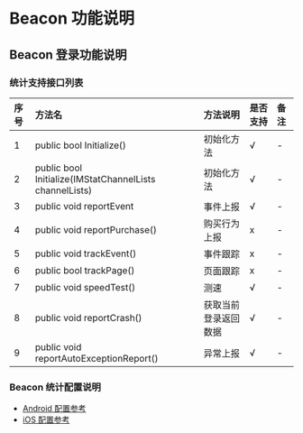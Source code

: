 # Beacon 功能说明

## Beacon 登录功能说明

### 统计支持接口列表

| 序号 | 方法名 | 方法说明 | 是否支持 | 备注 |
| :--- | :--- | :--- | :--- | :--- |
| 1 | public bool Initialize\(\) | 初始化方法 | √ | - |
| 2 | public bool Initialize\(IMStatChannelLists channelLists\) | 初始化方法 | √ | - |
| 3 | public void reportEvent | 事件上报 | √ | - |
| 4 | public void reportPurchase\(\) | 购买行为上报 | x | - |
| 5 | public void trackEvent\(\) | 事件跟踪 | x | - |
| 6 | public bool trackPage\(\) | 页面跟踪 | x | - |
| 7 | public void speedTest\(\) | 测速 | √ | - |
| 8 | public void reportCrash\(\) | 获取当前登录返回数据 | √ | - |
| 9 | public void reportAutoExceptionReport\(\) | 异常上报 | √ | - |

### Beacon 统计配置说明

+ [Android 配置参考](Channel/Beacon/android.md) 
+ [iOS 配置参考]()



